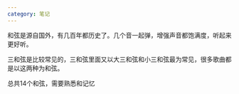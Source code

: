 ```yaml
---
category: 笔记
---
```

和弦是源自国外，有几百年都历史了。几个音一起弹，增强声音都饱满度，听起来更好听。

三和弦是比较常见的，三和弦里面又以大三和弦和小三和弦最为常见，很多歌曲都是以这两种为和弦。

总共14个和弦，需要熟悉和记忆
